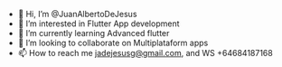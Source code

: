 - 👋 Hi, I’m @JuanAlbertoDeJesus
- 👀 I’m interested in Flutter App development
- 🌱 I’m currently learning Advanced flutter 
- 💞️ I’m looking to collaborate on Multiplataform apps
- 📫 How to reach me jadejesusg@gmail.com, and WS +64684187168

<!---
JuanAlbertoDeJesus/JuanAlbertoDeJesus is a ✨ special ✨ repository because its `README.md` (this file) appears on your GitHub profile.
You can click the Preview link to take a look at your changes.
--->
